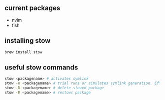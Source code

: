 
## current packages

* nvim
* fish

## installing stow

```bash
brew install stow
```

## useful stow commands

```bash
stow <packagename> # activates symlink
stow -n <packagename> # trial runs or simulates symlink generation. Effective for checking for errors
stow -D <packagename> # delete stowed package
stow -R <packagename> # restows package
```

